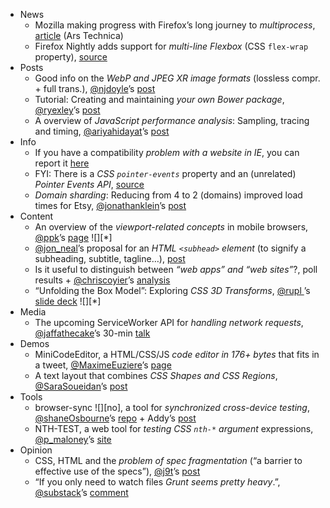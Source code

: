  - News
   -  Mozilla making progress with Firefox’s long journey to *multiprocess*, [article](http://arstechnica.com/information-technology/2013/12/mozilla-making-progress-with-firefoxs-long-journey-to-multiprocess/) (Ars Technica)
   - Firefox Nightly adds support for *multi-line Flexbox* (CSS `flex-wrap` property), [source](https://twitter.com/FirefoxNightly/status/408953529282625536)
 - Posts
   - Good info on the *WebP and JPEG XR image formats* (lossless compr. + full trans.), [@njdoyle]()’s [post](http://calendar.perfplanet.com/2013/browser-specific-image-formats/)
   - Tutorial: Creating and maintaining *your own Bower package*, [@ryexley]()’s [post](http://bob.yexley.net/creating-and-maintaining-your-own-bower-package/)
   - A overview of *JavaScript performance analysis*: Sampling, tracing and timing, [@ariyahidayat]()’s [post](http://ariya.ofilabs.com/2012/12/javascript-performance-analysis-sampling-tracing-and-timing.html)
 - Info
   - If you have a compatibility *problem with a website in IE*, you can report it [here](http://www.modern.ie/en-us/compat-issue-report)
   - FYI: There is a *CSS `pointer-events`* property and an (unrelated) *Pointer Events API*, [source](https://twitter.com/simevidas/status/409358999427891200)
   - *Domain sharding*: Reducing from 4 to 2 (domains) improved load times for Etsy, [@jonathanklein]()’s [post](http://calendar.perfplanet.com/2013/reducing-domain-sharding/)
 - Content
   - An overview of the *viewport-related concepts* in mobile browsers, [@ppk]()’s [page](http://quirksmode.org/mobile/overview.html) ![][*]
   - [@jon_neal]()’s proposal for an *HTML `<subhead>` element* (to signify a subheading, subtitle, tagline…), [post](https://twitter.com/jon_neal/status/408748100581216256)
   - Is it useful to distinguish between *“web apps” and “web sites”*?, poll results + [@chriscoyier]()’s [analysis](http://css-tricks.com/poll-results-sites-vs-apps/)
   - “Unfolding the Box Model”: Exploring *CSS 3D Transforms*, [@rupl ]()’s [slide deck](http://rupl.github.io/unfold/) ![][*]
 - Media
   - The upcoming ServiceWorker API for *handling network requests*, [@jaffathecake]()’s 30-min [talk](http://youtu.be/Z7sRMg0f5Hk)
 - Demos
   - MiniCodeEditor, a HTML/CSS/JS *code editor in 176+ bytes* that fits in a tweet, [@MaximeEuziere]()’s [page](http://xem.github.io/miniCodeEditor/)
   - A text layout that combines *CSS Shapes and CSS Regions*, [@SaraSoueidan]()’s [post](http://sarasoueidan.com/blog/css-regions-with-shapes-for-readability/index.html)
 - Tools
   - browser-sync ![][no], a tool for *synchronized cross-device testing*, [@shaneOsbourne]()’s [repo](https://github.com/shakyShane/browser-sync) + Addy’s [post](http://addyosmani.com/blog/browser-sync/)
   - NTH-TEST, a web tool for *testing CSS `nth-*` argument* expressions, [@p_maloney]()’s [site](http://nth-test.com/)
 - Opinion
   - CSS, HTML and the *problem of spec fragmentation* (“a barrier to effective use of the specs”), [@j9t]()’s [post](http://meiert.com/en/blog/20131205/spec-fragmentation/)
   - “If you only need to watch files *Grunt seems pretty heavy*.”, [@substack]()’s [comment](http://procbits.com/2013/12/05/warming-up-to-grunt-compiling-less-and-browserify#comment-1152595565)

